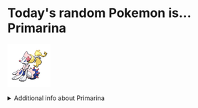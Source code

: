 # Today's random Pokemon is... Primarina

![Primarina shiny sprite](https://raw.githubusercontent.com/PokeAPI/sprites/master/sprites/pokemon/shiny/730.png)

<details>
<summary>Additional info about Primarina</summary>

| srpite type | image |
|------|------|
| back_default | ![Primarina back_default sprite](https://raw.githubusercontent.com/PokeAPI/sprites/master/sprites/pokemon/back/730.png) |
| front_default | ![Primarina front_default sprite](https://raw.githubusercontent.com/PokeAPI/sprites/master/sprites/pokemon/730.png) | </details>